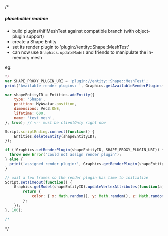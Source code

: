 /*

##### placeholder readme

* build plugins/hifiMeshTest against compatible branch (with object-plugin support)
* create a Shape Entity
* set its render plugin to 'plugin://entity::Shape::MeshTest'
* can now use `Graphics.updateModel` and friends to manipulate the in-memory mesh

eg:
```javascript
*/
var SHAPE_PROXY_PLUGIN_URI = 'plugin://entity::Shape::MeshTest';
print('Available render plugins: ', Graphics.getAvailableRenderPlugins());

var shapeEntityID = Entities.addEntity({
    type: 'Shape',
    position: MyAvatar.position,
    dimensions: Vec3.ONE,
    lifetime: 600,
    name: 'test mesh',
}, true); // <-- must be clientOnly right now

Script.scriptEnding.connect(function() {
    Entities.deleteEntity(shapeEntityID);
});

if (!Graphics.setRenderPlugin(shapeEntityID, SHAPE_PROXY_PLUGIN_URI)) {
  throw new Error("could not assign render plugin");
} else {
  print('assigned render plugin:', Graphics.getRenderPlugin(shapeEntityID));
}

// wait a few frames so the render plugin has time to initialize
Script.setTimeout(function() {
    Graphics.getModel(shapeEntityID).updateVertexAttributes(function(a) {
        return {
            color: { x: Math.random(), y: Math.random(), z: Math.random() },
        };
    });
}, 100);

/*
```
*/

